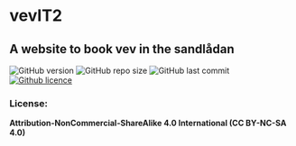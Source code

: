 # vevIT2

## A website to book vev in the sandlådan


![GitHub version](https://img.shields.io/github/v/release/erikpersson0884/vevIT2?color=darkblue&style=flat-square)
![GitHub repo size](https://img.shields.io/github/repo-size/erikpersson0884/vevIT2?color=blue&style=flat-square)
![GitHub last commit](https://img.shields.io/github/last-commit/erikpersson0884/vevIT2?color=darkgreen&style=flat-square)
<a href="https://creativecommons.org/licenses/by-nc-sa/4.0/">
  ![Github licence](https://img.shields.io/badge/licence-CC_BY_NC_SA_4.0-blueviolet?style=flat-square)
</a>






### License:
**Attribution-NonCommercial-ShareAlike 4.0 International (CC BY-NC-SA 4.0)**
